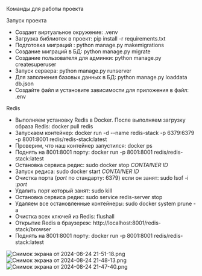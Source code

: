 Команды для работы проекта

Запуск проекта
- Создает виртуальное окружение: .venv
- Загрузка библиотек в проект: pip install -r requirements.txt
- Подготовка миграций : python manage.py makemigrations
- Создание миграций в БД: python manage.py migrate
- Создание пользователя для админки: python manage.py createsuperuser
- Запуск сервера: python manage.py runserver
- Для заполнения базовых данных в БД: python manage.py loaddata db.json
- Создайте файл и установите зависимости для приложения в файл: .env

Redis
- Выполняем установку Redis в Docker. После выполняем загрузку образа Redis: docker pull redis
- Запускаем контейнер: docker run -d --name redis-stack -p 6379:6379 -p 8001:8001 redis/redis-stack:latest
- Проверим, что наш контейнер запустился: docker ps
- Поднять на 8001:8001 порту: docker run -p 8001:8001 redis/redis-stack:latest
- Остановка сервиса редис: sudo docker stop *CONTAINER ID*
- Запуск редиса: sudo docker start *CONTAINER ID*
- Очистка порта (*port* по стандарту: 6379) если он занят: sudo lsof -i :*port* 
- Удалить порт который занят: sudo kill <PID>
- Остановка сервиса редис: sudo service redis-server stop
- Удаляем все остановленные контейнеры: sudo docker system prune -a
- Очистка всех ключей из Redis: flushall
- Открытие Redis в браузереж: http://localhost:8001/redis-stack/browser
- Поднять на 8001:8001 порту: docker run -p 8001:8001 redis/redis-stack:latest


![Снимок экрана от 2024-08-24 21-51-18.png](..%2F..%2F%D0%94%D0%BE%D0%BA%D1%83%D0%BC%D0%B5%D0%BD%D1%82%D1%8B%2F%D0%98%D0%B7%D0%BE%D0%B1%D1%80%D0%B0%D0%B6%D0%B5%D0%BD%D0%B8%D1%8F%2F%D0%A1%D0%BD%D0%B8%D0%BC%D0%BA%D0%B8%20%D1%8D%D0%BA%D1%80%D0%B0%D0%BD%D0%B0%2F%D0%A1%D0%BD%D0%B8%D0%BC%D0%BE%D0%BA%20%D1%8D%D0%BA%D1%80%D0%B0%D0%BD%D0%B0%20%D0%BE%D1%82%202024-08-24%2021-51-18.png)
![Снимок экрана от 2024-08-24 21-48-13.png](..%2F..%2F%D0%94%D0%BE%D0%BA%D1%83%D0%BC%D0%B5%D0%BD%D1%82%D1%8B%2F%D0%98%D0%B7%D0%BE%D0%B1%D1%80%D0%B0%D0%B6%D0%B5%D0%BD%D0%B8%D1%8F%2F%D0%A1%D0%BD%D0%B8%D0%BC%D0%BA%D0%B8%20%D1%8D%D0%BA%D1%80%D0%B0%D0%BD%D0%B0%2F%D0%A1%D0%BD%D0%B8%D0%BC%D0%BE%D0%BA%20%D1%8D%D0%BA%D1%80%D0%B0%D0%BD%D0%B0%20%D0%BE%D1%82%202024-08-24%2021-48-13.png)
![Снимок экрана от 2024-08-24 21-47-40.png](..%2F..%2F%D0%94%D0%BE%D0%BA%D1%83%D0%BC%D0%B5%D0%BD%D1%82%D1%8B%2F%D0%98%D0%B7%D0%BE%D0%B1%D1%80%D0%B0%D0%B6%D0%B5%D0%BD%D0%B8%D1%8F%2F%D0%A1%D0%BD%D0%B8%D0%BC%D0%BA%D0%B8%20%D1%8D%D0%BA%D1%80%D0%B0%D0%BD%D0%B0%2F%D0%A1%D0%BD%D0%B8%D0%BC%D0%BE%D0%BA%20%D1%8D%D0%BA%D1%80%D0%B0%D0%BD%D0%B0%20%D0%BE%D1%82%202024-08-24%2021-47-40.png)
